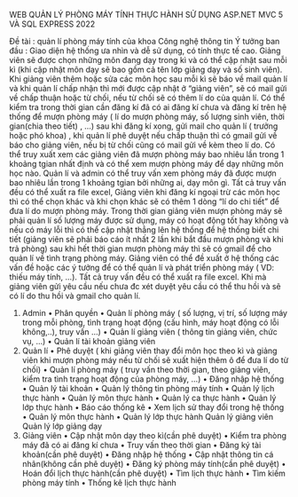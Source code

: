 ﻿WEB QUẢN LÝ PHÒNG MÁY TÍNH THỰC HÀNH
SỬ DỤNG ASP.NET MVC 5 VÀ SQL EXPRESS 2022


Đề tài : quản lí phòng máy tính của khoa Công nghệ thông tin
Ý tưởng ban đầu : Giao diện hệ thống ưa nhìn và dễ sử dụng, có tính thực tế cao. Giảng viên sẽ được chọn những môn đang dạy trong kì và có thể cập nhật sau mỗi kì (khi cập nhật môn dạy sẽ bao gồm cả tên lớp giảng dạy và số sinh viên). Khi giảng viên thêm hoặc sửa các môn học sau mỗi kì sẽ báo về mail quản lí và khi quản lí chấp nhận thì mới được cập nhật ở “giảng viên”, sẽ có mail gửi về chấp thuận hoặc từ chối, nếu từ chối sẽ có thêm lí do của quản lí. Có thể kiểm tra trong thời gian cần đăng kí đã có ai đăng kí chưa và đăng kí trên hệ thống để mượn phòng máy ( lí do mượn phòng máy, số lượng sinh viên, thời gian(chia theo tiết) , …) sau khi đăng kí xong, gửi mail cho quản lí ( trưởng hoặc phó khoa) , khi quản lí phê duyệt nếu chấp thuận thì có gmail gửi về báo cho giảng viên, nếu bị từ chối cũng có mail gửi về kèm theo lí do. Có thể truy xuất xem các giảng viên đã mượn phòng máy bao nhiêu lần trong 1 khoảng tgian nhất định và có thể xem mượn phòng máy để dạy những môn học nào. Quản lí và admin có thể truy vấn xem phòng máy đã được mượn bao nhiêu lần trong 1 khoảng tgian bởi những ai, dạy môn gì. Tất cả truy vấn đều có thể xuất ra file excel, Giảng viên khi đăng kí ngoại trừ các môn học thì có thể chọn khác và khi chọn khác sẽ có thêm 1 dòng “lí do chi tiết” để đưa lí do mượn phòng máy. Trong thời gian giảng viên mượn phòng máy sẽ phải quản lí số lượng máy được sử dụng, máy có hoạt động tốt hay không và nếu có máy lỗi thì có thể cập nhật thẳng lên hệ thống để hệ thống biết chi tiết (giảng viên sẽ phải báo cáo ít nhất 2 lần khi bắt đầu mượn phòng và khi trả phòng) sau khi hết thời gian mượn phòng máy thì sẽ có gmail để cho quản lí về tình trạng phòng máy. Giảng viên có thể đề xuất ở hệ thống các vấn đề hoặc các ý tưởng để có thể quản lí và phát triển phòng máy ( VD: thiếu máy tính, …). Tất cả truy vấn đều có thể xuất ra file excel. Khi mà giảng viên gửi yêu cầu nếu chưa đc xét duyệt yêu cầu có thể thu hồi và sẽ có lí do thu hồi và gmail cho quản lí.
1. Admin 
•	Phân quyền
•	Quản lí phòng máy ( số lượng, vị trí, số lượng máy trong mỗi phòng, tình trạng hoạt động (cấu hình, máy hoạt động có lỗi không,..), truy vấn …)
•	Quản lí giảng viên ( thông tin giảng viên, chức vụ, …)
•	Quản lí tài khoản giảng viên
2. Quản lí 
•	Phê duyệt ( khi giảng viên thay đổi môn học theo kì và giảng viên khi mượn phòng máy nếu từ chối sẽ xuất hiện thêm ô để đưa lí do từ chối)
•	Quản lí phòng máy ( truy vấn theo thời gian, theo giảng viên, kiểm tra tình trạng hoạt động của phòng máy, …)
•	Đăng nhập hệ thống
•	Quản lý tài khoản
•	Quản lý thông tin phòng máy tính
•	Quản lý lịch thực hành
•	Quản lý môn thực hành
•	Quản lý ca thực hành
•	Quản lý lớp thực hành
•	Báo cáo thống kê
•	Xem lịch sử thay đổi trong hệ thống
•	Quản lý môn thực hành
•	Quản lý lớp thực hành
	Quản lý giảng viên
       Quản lý lớp giảng dạy
3. Giảng viên
•	Cập nhật môn dạy theo kì(cần phê duyệt)
•	Kiểm tra phòng máy đã có ai đăng kí chưa
•	Truy vấn theo thời gian
•	Đăng ký tài khoản(cần phê duyệt)
•	Đăng nhập hệ thống
•	Cập nhật thông tin cá nhân(không cần phê duyệt)
•	Đăng ký phòng máy tính(cần phê duyệt)
•	Hoán đổi lịch thực hành(cần phê duyệt)
•	Tìm lịch thực hành
•	Tìm kiếm phòng máy tính
•	Thống kê lịch thực hành 
